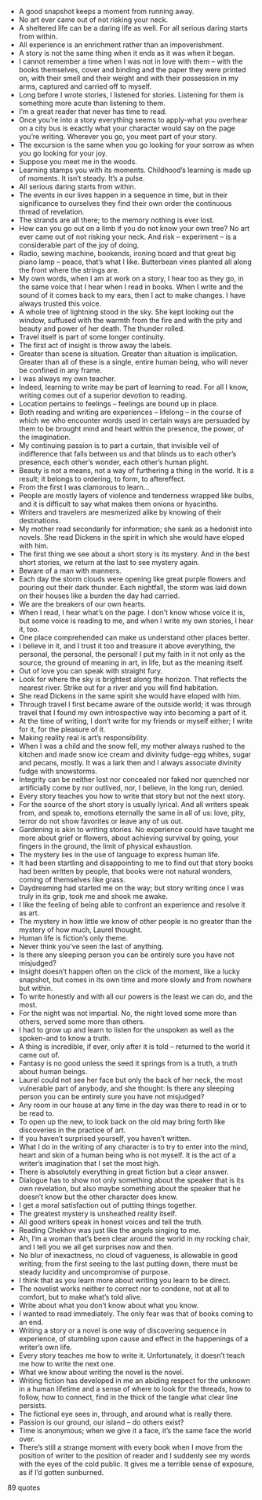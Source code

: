  - A good snapshot keeps a moment from running away.
 - No art ever came out of not risking your neck.
 - A sheltered life can be a daring life as well. For all serious daring starts from within.
 - All experience is an enrichment rather than an impoverishment.
 - A story is not the same thing when it ends as it was when it began.
 - I cannot remember a time when I was not in love with them – with the books themselves, cover and binding and the paper they were printed on, with their smell and their weight and with their possession in my arms, captured and carried off to myself.
 - Long before I wrote stories, I listened for stories. Listening for them is something more acute than listening to them.
 - I’m a great reader that never has time to read.
 - Once you’re into a story everything seems to apply-what you overhear on a city bus is exactly what your character would say on the page you’re writing. Wherever you go, you meet part of your story.
 - The excursion is the same when you go looking for your sorrow as when you go looking for your joy.
 - Suppose you meet me in the woods.
 - Learning stamps you with its moments. Childhood’s learning is made up of moments. It isn’t steady. It’s a pulse.
 - All serious daring starts from within.
 - The events in our lives happen in a sequence in time, but in their significance to ourselves they find their own order the continuous thread of revelation.
 - The strands are all there; to the memory nothing is ever lost.
 - How can you go out on a limb if you do not know your own tree? No art ever came out of not risking your neck. And risk – experiment – is a considerable part of the joy of doing.
 - Radio, sewing machine, bookends, ironing board and that great big piano lamp – peace, that’s what I like. Butterbean vines planted all along the front where the strings are.
 - My own words, when I am at work on a story, I hear too as they go, in the same voice that I hear when I read in books. When I write and the sound of it comes back to my ears, then I act to make changes. I have always trusted this voice.
 - A whole tree of lightning stood in the sky. She kept looking out the window, suffused with the warmth from the fire and with the pity and beauty and power of her death. The thunder rolled.
 - Travel itself is part of some longer continuity.
 - The first act of insight is throw away the labels.
 - Greater than scene is situation. Greater than situation is implication. Greater than all of these is a single, entire human being, who will never be confined in any frame.
 - I was always my own teacher.
 - Indeed, learning to write may be part of learning to read. For all I know, writing comes out of a superior devotion to reading.
 - Location pertains to feelings – feelings are bound up in place.
 - Both reading and writing are experiences – lifelong – in the course of which we who encounter words used in certain ways are persuaded by them to be brought mind and heart within the presence, the power, of the imagination.
 - My continuing passion is to part a curtain, that invisible veil of indifference that falls between us and that blinds us to each other’s presence, each other’s wonder, each other’s human plight.
 - Beauty is not a means, not a way of furthering a thing in the world. It is a result; it belongs to ordering, to form, to aftereffect.
 - From the first I was clamorous to learn...
 - People are mostly layers of violence and tenderness wrapped like bulbs, and it is difficult to say what makes them onions or hyacinths.
 - Writers and travelers are mesmerized alike by knowing of their destinations.
 - My mother read secondarily for information; she sank as a hedonist into novels. She read Dickens in the spirit in which she would have eloped with him.
 - The first thing we see about a short story is its mystery. And in the best short stories, we return at the last to see mystery again.
 - Beware of a man with manners.
 - Each day the storm clouds were opening like great purple flowers and pouring out their dark thunder. Each nightfall, the storm was laid down on their houses like a burden the day had carried.
 - We are the breakers of our own hearts.
 - When I read, I hear what’s on the page. I don’t know whose voice it is, but some voice is reading to me, and when I write my own stories, I hear it, too.
 - One place comprehended can make us understand other places better.
 - I believe in it, and I trust it too and treasure it above everything, the personal, the personal, the personal! I put my faith in it not only as the source, the ground of meaning in art, in life, but as the meaning itself.
 - Out of love you can speak with straight fury.
 - Look for where the sky is brightest along the horizon. That reflects the nearest river. Strike out for a river and you will find habitation.
 - She read Dickens in the same spirit she would have eloped with him.
 - Through travel I first became aware of the outside world; it was through travel that I found my own introspective way into becoming a part of it.
 - At the time of writing, I don’t write for my friends or myself either; I write for it, for the pleasure of it.
 - Making reality real is art’s responsibility.
 - When I was a child and the snow fell, my mother always rushed to the kitchen and made snow ice cream and divinity fudge-egg whites, sugar and pecans, mostly. It was a lark then and I always associate divinity fudge with snowstorms.
 - Integrity can be neither lost nor concealed nor faked nor quenched nor artificially come by nor outlived, nor, I believe, in the long run, denied.
 - Every story teaches you how to write that story but not the next story.
 - For the source of the short story is usually lyrical. And all writers speak from, and speak to, emotions eternally the same in all of us: love, pity, terror do not show favorites or leave any of us out.
 - Gardening is akin to writing stories. No experience could have taught me more about grief or flowers, about achieving survival by going, your fingers in the ground, the limit of physical exhaustion.
 - The mystery lies in the use of language to express human life.
 - It had been startling and disappointing to me to find out that story books had been written by people, that books were not natural wonders, coming of themselves like grass.
 - Daydreaming had started me on the way; but story writing once I was truly in its grip, took me and shook me awake.
 - I like the feeling of being able to confront an experience and resolve it as art.
 - The mystery in how little we know of other people is no greater than the mystery of how much, Laurel thought.
 - Human life is fiction’s only theme.
 - Never think you’ve seen the last of anything.
 - Is there any sleeping person you can be entirely sure you have not misjudged?
 - Insight doesn’t happen often on the click of the moment, like a lucky snapshot, but comes in its own time and more slowly and from nowhere but within.
 - To write honestly and with all our powers is the least we can do, and the most.
 - For the night was not impartial. No, the night loved some more than others, served some more than others.
 - I had to grow up and learn to listen for the unspoken as well as the spoken-and to know a truth.
 - A thing is incredible, if ever, only after it is told – returned to the world it came out of.
 - Fantasy is no good unless the seed it springs from is a truth, a truth about human beings.
 - Laurel could not see her face but only the back of her neck, the most vulnerable part of anybody, and she thought: Is there any sleeping person you can be entirely sure you have not misjudged?
 - Any room in our house at any time in the day was there to read in or to be read to.
 - To open up the new, to look back on the old may bring forth like discoveries in the practice of art.
 - If you haven’t surprised yourself, you haven’t written.
 - What I do in the writing of any character is to try to enter into the mind, heart and skin of a human being who is not myself. It is the act of a writer’s imagination that I set the most high.
 - There is absolutely everything in great fiction but a clear answer.
 - Dialogue has to show not only something about the speaker that is its own revelation, but also maybe something about the speaker that he doesn’t know but the other character does know.
 - I get a moral satisfaction out of putting things together.
 - The greatest mystery is unsheathed reality itself.
 - All good writers speak in honest voices and tell the truth.
 - Reading Chekhov was just like the angels singing to me.
 - Ah, I’m a woman that’s been clear around the world in my rocking chair, and I tell you we all get surprises now and then.
 - No blur of inexactness, no cloud of vagueness, is allowable in good writing; from the first seeing to the last putting down, there must be steady lucidity and uncompromise of purpose.
 - I think that as you learn more about writing you learn to be direct.
 - The novelist works neither to correct nor to condone, not at all to comfort, but to make what’s told alive.
 - Write about what you don’t know about what you know.
 - I wanted to read immediately. The only fear was that of books coming to an end.
 - Writing a story or a novel is one way of discovering sequence in experience, of stumbling upon cause and effect in the happenings of a writer’s own life.
 - Every story teaches me how to write it. Unfortunately, it doesn’t teach me how to write the next one.
 - What we know about writing the novel is the novel.
 - Writing fiction has developed in me an abiding respect for the unknown in a human lifetime and a sense of where to look for the threads, how to follow, how to connect, find in the thick of the tangle what clear line persists.
 - The fictional eye sees in, through, and around what is really there.
 - Passion is our ground, our island – do others exist?
 - Time is anonymous; when we give it a face, it’s the same face the world over.
 - There’s still a strange moment with every book when I move from the position of writer to the position of reader and I suddenly see my words with the eyes of the cold public. It gives me a terrible sense of exposure, as if I’d gotten sunburned.

89 quotes